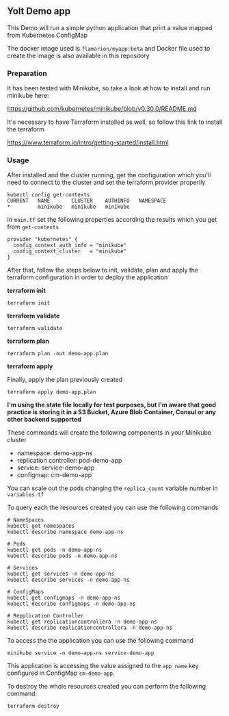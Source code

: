 ## Yolt Demo app

This Demo will run a simple python application that print a value mapped from Kubernetes ConfigMap

The docker image used is `flamarion/myapp:beta` and Docker file used to create the image is also available in this repository

### Preparation

It has been tested with Minikube, so take a look at how to install and run minikube here:

https://github.com/kubernetes/minikube/blob/v0.30.0/README.md

It's necessary to have Terraform installed as well, so follow this link to install the terraform

https://www.terraform.io/intro/getting-started/install.html

### Usage

After installed and the cluster running, get the configuration which you'll need to connect to the cluster and set the terraform provider properlly

```
kubectl config get-contexts
CURRENT   NAME       CLUSTER    AUTHINFO   NAMESPACE
*         minikube   minikube   minikube
```

In `main.tf` set the following properties according the results which you get from `get-contexts`

```
provider "kubernetes" {
  config_context_auth_info = "minikube"
  config_context_cluster   = "minikube"
}
```

After that, follow the steps below to init, validate, plan and apply the terraform configuration in order to deploy the application

**terraform init**

```
terraform init
```

**terraform validate**
```
terraform validate
```

**terraform plan**

```
terraform plan -out demo-app.plan
```

**terraform apply**

Finally, apply the plan previously created

```
terraform apply demo-app.plan
```

**I'm using the state file locally for test purposes, but I'm aware that good practice is storing it in a S3 Bucket, Azure Blob Container, Consul or any other backend supported**

These commands will create the following components in your Minikube cluster

- namespace: demo-app-ns
- replication controller: pod-demo-app
- service: service-demo-app
- configmap: cm-demo-app

You can scale out the pods changing the `replica_count` variable number in `variables.tf`

To query each the resources created you can use the following commands

```
# NameSpaces
kubectl get namespaces
kubectl describe namespace demo-app-ns

# Pods
kubectl get pods -n demo-app-ns
kubectl describe pods -n demo-app-ns

# Services
kubectl get services -n demo-app-ns
kubectl describe services -n demo-app-ns

# ConfigMaps
kubectl get configmaps -n demo-app-ns
kubectl describe configmaps -n demo-app-ns

# Repplication Controller
kubectl get replicationcontrollera -n demo-app-ns
kubectl describe replicationcontrollera -n demo-app-ns
```

To access the the application you can use the following command

`minikube service -n demo-app-ns service-demo-app`

This application is accessing the value assigned to the `app_name` key configured in ConfigMap `cm-demo-app`.

To destroy the whole resources created you can perform the following command:

```
terraform destroy
```
